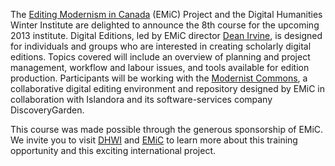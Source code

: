 The [Editing Modernism in Canada](http://editingmodernism.ca/) (EMiC) Project and the Digital Humanities Winter Institute are delighted to announce the 8th course for the upcoming 2013 institute. Digital Editions, led by EMiC director [Dean Irvine](http://editingmodernism.ca/about-us/director/), is designed for individuals and groups who are interested in creating scholarly digital editions. Topics covered will include an overview of planning and project management, workflow and labour issues, and tools available for edition production. Participants will be working with the [Modernist Commons](http://modernistcommons.ca/), a collaborative digital editing environment and repository designed by EMiC in collaboration with Islandora and its software-services company DiscoveryGarden.

This course was made possible through the generous sponsorship of EMiC. We invite you to visit [DHWI](http://mith.umd.edu/research/dhwi-2013/ "DHWI 2013") and [EMiC](http://editingmodernism.ca/) to learn more about this training opportunity and this exciting international project.